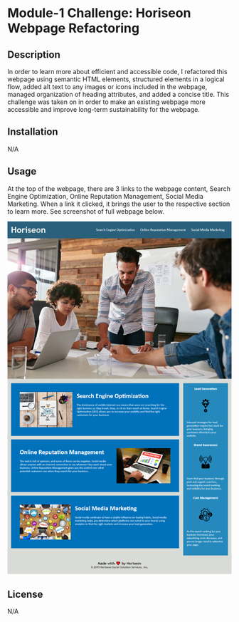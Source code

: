 # Module-1 Challenge: Horiseon Webpage Refactoring

## Description

In order to learn more about efficient and accessible code, I refactored this webpage using semantic HTML elements, structured elements in a logical flow, added alt text to any images or icons included in the webpage, managed organization of heading attributes, and added a concise title. This challenge was taken on in order to make an existing webpage more accessible and improve long-term sustainability for the webpage.

## Installation

N/A

## Usage

At the top of the webpage, there are 3 links to the webpage content, Search Engine Optimization, Online Reputation Management, Social Media Marketing. When a link it clicked, it brings the user to the respective section to learn more. See screenshot of full webpage below.

![Screenhot of full webpage](assets/images/Full-Webpage-Screenshot.png)

## License

N/A